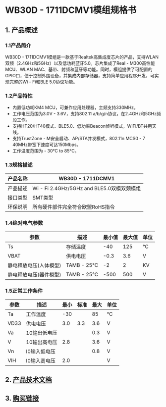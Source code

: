 # WB30D - 1711DCMV1模组规格书

## 1. 产品概述
### 1.1产品简介
WB30D - 1711DCMV1模组是一款基于Realtek高集成度芯片的产品，支持WLAN双频（2.4GHz和5GHz）以及低功耗蓝牙5.0。芯片集成了Real - M300高性能MCU、WLAN MAC、基带、射频和蓝牙等功能。同时，模组提供了可配置的GPIO口，便于控制外围设备，并集成内部存储器，支持简单应用程序开发，可实现完整的Wi - Fi和BLE 5.0协议功能。

### 1.2产品特性
- 内置低功耗KM4 MCU，可兼作应用处理器，主频支持330MHz。
- 工作电压范围为3.0V - 3.6V，支持802.11 a/b/g/n协议，在2.4GHz和5GHz频段工作。
- 支持HT20/HT40模式、BLE5.0、低功率Beacon侦听模式，WIFI/BT共用天线。
- 支持TrustZone - M安全启动、AP/STA并发模式，802.11n MCS0 - 7 40MHz带宽下速度可达150Mbps。
- 工作温度范围为 - 30℃ to 85℃。

### 1.3规格描述
|产品名称|WB30D - 1711DCMV1|
|---|---|
|产品描述|Wi - Fi 2.4GHz/5GHz and BLE5.0双模双频模组|
|接口类型|SMT类型|
|环保说明|所有硬件部件完全符合欧盟RoHS指令|

### 1.4绝对电气参数
|参数|描述|最小值|最大值|单位|
|---|---|---|---|---|
|Ts|存储温度|-40|125|°C|
|VBAT|供电电压|-0.3|3.6|V|
|静电释放电压(人体模型)|TAMB - 25°C|-2|2|KV|
|静电释放电压(器件模型)|TAMB - 25°C|-500|500|V|

### 1.5正常工作条件
|参数|描述|最小|标准|最大|单位|
|---|---|---|---|---|---|
|Ta|工作温度|-30||85|°C|
|VD33|供电电压|3.0|3.3|3.6|V|
|Va|10输出低电压|||0.3|V|
|V|10输出高电压|2.8||3.6|V|
|Vn|I0输入低电压|||0.8|V|
|VIH|I0输入高电压|2.0|||V|

## 2. [产品技术文档](../../dev_doc/modle/dev_RTL8711.md)

## 3. [购买链接](../../buy_sample/model.md#rtl8711dcm)

<!-- 
### 1.6射频功耗
|工作状态|模式|速率|功率|平均值|峰值|单位|
|---|---|---|---|---|---|---|
|TX|2.4GHz11b|11Mbps|+18dBm|254|500|mA|
|TX|2.4GHz11g|54Mbps|+16dBm|224|500|mA|
|TX|2.4GHz11n|HT40 MCS7|+15dBm|206|500|mA|
|TX|5GHz11a|54Mbps|+16dBm|297|500|mA|
|TX|5GHz11n|HT40 MCS7|+15dBm|286|500|mA|
|工作状态|模式|速率|平均值|峰值|单位|
|---|---|---|---|---|---|
|RX|2.4GHz11b|11Mbps|49|65|mA|
|RX|2.4GHz11g|54Mbps|59|77|mA|
|RX|2.4GHz11n|HT40 MCS7|63|77|mA|
|RX|5GHz11a|54Mbps|61|77|mA|
|RX|5GHz11n|HT40 MCS7|65|77|mA|

## 2. 射频技术指标
### 2.1基本射频特性 - 2.4GHz
- **无线标准**：IEEE 802.11b/g/n。
- **通讯频率范围**：2.412 - 2.484GHz（2.4GHz ISM Band）。
- **调制方法**：DSSS、DBPSK、DQPSK、CCK和OFDM（BPSK/QPSK/16 - QAM/64 - QAM）。
- **传输速率**：802.11b支持1、2、5.5、11Mbps；802.11g支持6、9、12、18、24、36、48、54Mbps；802.11n - 2.4 HT20和HT40均支持MCS0 - 7。
- **天线类型**：PCB天线。

### 2.2发射性能
|参数项|最小值|典型值|最大值|EVM|
|---|---|---|---|---|
|802.11b@11Mbps|16dBm|18dBm|20dBm|≤ - 13dB|
|802.11g@54Mbps|15dBm|17dBm|19dBm|≤ - 25dB|
|802.11n@N20 MCS7|14dBm|16dBm|18dBm|≤ - 27dB|
|802.11n@N40_MCS7|14dBm|16dBm|18dBm|≤ - 27dB|
|频偏误差|-12ppm||12ppm|

### 2.3接收性能
|RX|典型值|单位|
|---|---|---|
|PER<8% 802.11b@11Mbps|≤ - 85|dBm|
|PER<10% 802.11g@54Mbps|≤ - 73|dBm|
|PER<10% 802.11n@N20 MCS7|-68|dBm|
|PER<10% 802.11n@N40 MCS7|-65|dBm|

### 2.4基本射频特性 - 5GHz
- **无线标准**：IEEE 802.11a/n。
- **通讯频率范围**：5.180 - 5.825GHz。
- **调制方法**：OFDM（BPSK/QPSK/16 - QAM/64 - QAM）。
- **传输速率**：802.11a支持6、9、12、18、24、36、48、54Mbps；802.11n HT20和HT40均支持MCS0 - 7。
- **天线类型**：PCB天线。

### 2.5发射性能
|参数项|最小值|典型值|最大值|EVM|
|---|---|---|---|---|
|802.11a@54Mbps|11dBm|13dBm|15dBm|≤ - 25dB|
|802.11n@N20_MCS7|10dBm|12dBm|14dBm|≤ - 27dB|
|802.11n@N40_MCS7|10dBm|12dBm|14dBm|≤ - 27dB|
|频偏误差|-12ppm||12ppm|

### 2.6接收性能
|RX|单位|
|---|---|
|PER<10% 802.11a@54Mbps|dBm|
|PER<10% 802.11n@N20 MCS7|dBm|
|PER<10% 802.11n@N40 MCS7|dBm|

### 2.7蓝牙技术指标
- **蓝牙规格**：蓝牙5.0。
- **工作频率**：2.402 - 2.480GHz。

### 2.8射频技术参数
|模式|速率|功率(dBm)|频率(Khz)|灵敏度|
|---|---|---|---|---|
|BLE|GPSK/1Mbps|0 - 10|±75|≤ - 95dB（灵敏度LE1M@PER<30.8%）|
|BLE|GPSK/2Mbps|0 - 10|±75|≤ - 93dB（灵敏度LE2M@PER<30.8%）|

## 3. 硬件设计指南
### 3.1天线设计注意事项
为确保Wi - Fi性能最优，模组天线部分与其他金属件距离至少15mm以上。
-->
<!-- 
### 2 Pin描述
#### 2.1 Pin定义图
[此处插入Pin定义图]

#### 2.2 Pin定义
|序号|Pin定义|I0类型|功能|
|---|---|---|---|
|1|GND|G|地|
|2|BAT MEAS|I/0|battery voltage measurement|
|3|PB4|I/0|LOG RXD|
|4|PB5|I/0|LOG TXD|
|5|PB6|I/0|GPIO PB6|
|6|PB7|I/0|GPIO PB7|
|7|PB8|I/0|GPIO PB8|
|8|PB9|I/0|GPIO PB9|
|9|PB10|I/0|GPI0 PB10/音频发射模式 - I2S - IN - MCLK PIN|
|10|GND|G|地|
|11|PB13|I/0|GPIO PB13|
|12|PB14|I/0|GPIO PB14|
|13|PB15|I/0|GPIO PB15/IIC - SDA|
|14|PB16|I/0|GPI0 PB16/IIC - SCL|
|15|PB17|I/0|GPI0 PB17/音频接收模式 - I2S - OUT - DATA1 PIN|
|16|PB18|I/0|GPIO PB18|
|17|PB19|I/0|GPIO PB19|
|18|PB20|I/0|GPIO PB20|
|19|PB21|I/0|GPIO PB21|
|20|PB22|I/0|GPI0 PB22/音频发射模式 - 12S - IN - DATA2 PIN|
|21|PB30|I/0|GPIO PB30|
|22|PB31|1/0|GPIO PB31|
|23|CHIP EN|RST|Chip enable or shut - down selected pin 1: Enable the chip 0: Shut down the chip 模组内部有3.3V上拉|
|24|GND|G|地|
|25|VDD33|P|VCC|
|26|GND|G|地|
|27|PA8|I/0|GPIO PA8|
|28|PA12|I/0|GPIO PA12|
|29|GND|G|地|
|30|PA13|I/0|GPIO PA13|
|31|PA14|I/0|GPI0 PA14|
|32|PA15|I/0|GPI0 PA15|
|33|PA16|I/0|GPIO PA16|
|34|PA17|I/0|GPIO PA17|
|35|PA18|I/0|GPIO PA18|
|36|PA19|I/0|GPI0 PA19/音频接收模式 - I2S - OUT - MCLK PIN|
|37|PA20|I/0|GPI0 PA20/音频发射模式 - I2S - IN - LRCLK PIN/音频接收模式 - 12S - OUT - LRCLK PIN|
|38|PA21|I/0|GPI0 PA21/音频发射模式 - I2S - IN - DATA0 PIN|
|39|PA22|I/0|GPI0 PA22/音频发射模式 - 12S - IN - DATA1 PIN/音频接收模式 - 12S - OUT - DATA0 PIN|
|40|PA23|I/0|GPI0 PA23/音频发射模式 - 12S - IN - BCLK PIN/音频接收模式 - 12S - OUT - BCLK PIN|
|41|GND|G|地|
|42|PA26|I/0|GPI0 PA26 / UART TX|
|43|PA27|1/0|GPIO PA27 / UART RX|
|44|PA28|I/0|GPIO PA28|
|45|PA29|I/0|GPIO PA29|
|46|PA30|I/0|GPIO PA30|
|47|PA31|I/0|GPI0 PA31|
|48|PBO|I/0|GPIO PBO|
|49|PB1|I/0|GPIO PB1|
|50|PB2|I/0|GPIO PB2|
|51|PB3|I/0|GPIO PB3|
|52|GND|G|地|
|53|NC||No connect|
|54|GND|G|地|



## 4. 生产指导
### 4.1机械尺寸
PCB尺寸为16.1±0.3mm（L）×29.1±0.3mm（W）×0.8±0.1mm（H）。

### 4.2生产指南
- 模组可根据客户底板设计选择组装方式，贴片封装用SMT贴片制程，插件封装用波峰焊制程。模组拆包后24小时内完成焊接，否则需置于湿度不超10%RH干燥柜或重新真空包装并记录暴露时间（总暴露时间不超168小时）。
- SMT制程所需仪器设备包括贴片机、SPI、回流焊、炉温测试仪、AOI；波峰焊制程所需仪器设备包括波峰焊设备、波峰焊接治具、恒温烙铁、锡条、锡丝、助焊剂、炉温测试仪；烘烤所需仪器设备包括柜式烘烤箱、防静电耐高温托盘、防静电耐高温手套。
- 出厂模组存储条件：防潮袋存储温度<40℃、湿度<90%RH；干燥包装保质期12个月；密封包装内有湿度指示卡。

### 4.3推荐炉温曲线
- **SMT制程（回流焊接）**：参考回流焊炉温曲线要求设定，以SAC305合金焊膏为例，合金液相线温度区间为217 - 220℃，升温斜率1 - 3℃/S，恒温时间60 - 120S，恒温温度区间150 - 200℃，液相线以上时间50 - 70S，峰值温度235 - 245℃，降温斜率1 - 4℃/S。
- **波峰焊制程**：峰值温度260℃±5℃，预热温度80 - 130°C，预热时间75 - 100S，焊接温度360°C±20，焊接时间小于3S/点，波峰接触时间3 - 5S，锡缸温度260±5°C，升温斜率≤2°C/S，降温斜率≤6°C/S。

### 4.4储存条件
模组为3级湿敏器件，密封袋内保存期限在<40°及90%相对湿度（RH）条件下为12个月。打开袋后，若采用回流焊或其他高温工艺加工，需在车间环境≤30°C/60%RH条件下168小时内贴装，或按照J - STD - 033贮存。贴装前，若湿度指示卡读数超过规定值或其他条件不满足，器件需烘烤（烘烤程序参考IPC/JEDEC J - STD - 033）。

## 5. 产品关键器件信息
|No.|Parts|Specification|Manufacturer|Note|
|---|---|---|---|---|
|1|主控芯片|RTL8711DCM - VA3|瑞昱半导体股份有限公司| |
|2|PCB|SM721DC0 - 2V0|建业科技电子（惠州）有限公司、信丰福昌发电子有限公司、深圳市科翔精密电路科技有限公司| |
|3|晶振|XTAL - 2016 40MHz_Xtal CL = 9pF Crystal 2.0*1.6mm|鸿星Hosonic、合肥晶威特电子有限责任公司、浙江蓝晶芯微电子有限公司| |
|4|滤波器|DPX1608 - 6 - 0.5 -

 -->